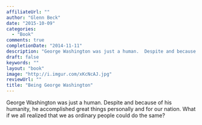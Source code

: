 ```yaml
---
affiliateUrl: ""
author: "Glenn Beck"
date: "2015-10-09"
categories:
  - "Book"
comments: true
completionDate: "2014-11-11"
description: "George Washington was just a human.  Despite and because of his humanity, he accomplished great things personally and for our nation.  What if we all "
draft: false
keywords: ""
layout: "book"
image: "http://i.imgur.com/xKcNcAJ.jpg"
reviewUrl: ""
title: "Being George Washington"
---
```


George Washington was just a human.  Despite and because of his humanity, he accomplished great things personally and for our nation.  What if we all realized that we as ordinary people could do the same?

